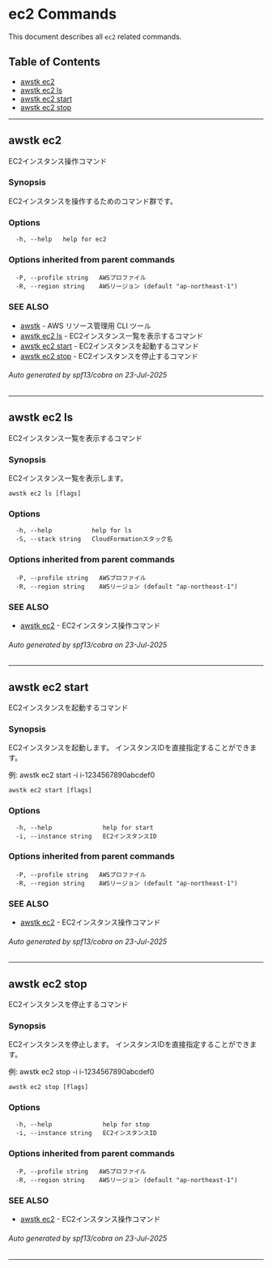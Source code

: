 # ec2 Commands

This document describes all `ec2` related commands.

## Table of Contents

- [awstk ec2](#awstk-ec2)
- [awstk ec2 ls](#awstk-ec2-ls)
- [awstk ec2 start](#awstk-ec2-start)
- [awstk ec2 stop](#awstk-ec2-stop)

---

## awstk ec2

EC2インスタンス操作コマンド

### Synopsis

EC2インスタンスを操作するためのコマンド群です。

### Options

```
  -h, --help   help for ec2
```

### Options inherited from parent commands

```
  -P, --profile string   AWSプロファイル
  -R, --region string    AWSリージョン (default "ap-northeast-1")
```

### SEE ALSO

* [awstk](README.md)	 - AWS リソース管理用 CLI ツール
* [awstk ec2 ls](ec2.md#awstk-ec2-ls)	 - EC2インスタンス一覧を表示するコマンド
* [awstk ec2 start](ec2.md#awstk-ec2-start)	 - EC2インスタンスを起動するコマンド
* [awstk ec2 stop](ec2.md#awstk-ec2-stop)	 - EC2インスタンスを停止するコマンド

###### Auto generated by spf13/cobra on 23-Jul-2025

---

## awstk ec2 ls

EC2インスタンス一覧を表示するコマンド

### Synopsis

EC2インスタンス一覧を表示します。

```
awstk ec2 ls [flags]
```

### Options

```
  -h, --help           help for ls
  -S, --stack string   CloudFormationスタック名
```

### Options inherited from parent commands

```
  -P, --profile string   AWSプロファイル
  -R, --region string    AWSリージョン (default "ap-northeast-1")
```

### SEE ALSO

* [awstk ec2](ec2.md)	 - EC2インスタンス操作コマンド

###### Auto generated by spf13/cobra on 23-Jul-2025

---

## awstk ec2 start

EC2インスタンスを起動するコマンド

### Synopsis

EC2インスタンスを起動します。
インスタンスIDを直接指定することができます。

例:
  awstk ec2 start -i i-1234567890abcdef0

```
awstk ec2 start [flags]
```

### Options

```
  -h, --help              help for start
  -i, --instance string   EC2インスタンスID
```

### Options inherited from parent commands

```
  -P, --profile string   AWSプロファイル
  -R, --region string    AWSリージョン (default "ap-northeast-1")
```

### SEE ALSO

* [awstk ec2](ec2.md)	 - EC2インスタンス操作コマンド

###### Auto generated by spf13/cobra on 23-Jul-2025

---

## awstk ec2 stop

EC2インスタンスを停止するコマンド

### Synopsis

EC2インスタンスを停止します。
インスタンスIDを直接指定することができます。

例:
  awstk ec2 stop -i i-1234567890abcdef0

```
awstk ec2 stop [flags]
```

### Options

```
  -h, --help              help for stop
  -i, --instance string   EC2インスタンスID
```

### Options inherited from parent commands

```
  -P, --profile string   AWSプロファイル
  -R, --region string    AWSリージョン (default "ap-northeast-1")
```

### SEE ALSO

* [awstk ec2](ec2.md)	 - EC2インスタンス操作コマンド

###### Auto generated by spf13/cobra on 23-Jul-2025

---

